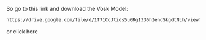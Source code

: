 So go to this link and download the Vosk Model:

```bash
https://drive.google.com/file/d/1T71CqJtids5uGRgI336hIendSkgdtNLh/view?usp=drive_link
```
or click here


